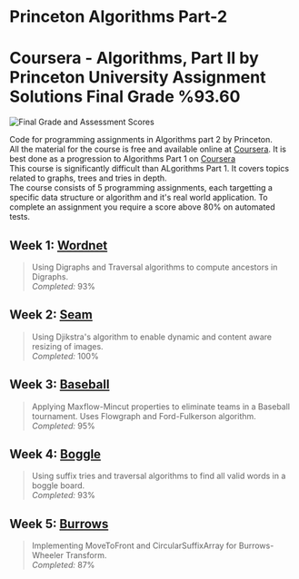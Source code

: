 # Princeton Algorithms Part-2

# Coursera - Algorithms, Part II by Princeton University Assignment Solutions Final Grade %93.60

![Final Grade and Assessment Scores]('https://github.com/mertdemir0/Princeton-Algoriths--Part-2/blob/main/grades.png')

Code for programming assignments in Algorithms part 2 by Princeton.  
All the material for the course is free and available online at [Coursera](https://www.coursera.org/learn/algorithms-part2/). It is best done as a progression to Algorithms Part 1 on [Coursera](https://www.coursera.org/learn/algorithms-part2/home/welcome)   
This course is significantly difficult than ALgorithms Part 1. It covers topics related to graphs, trees and tries in depth.  
The course consists of 5 programming assignments, each targetting a specific data structure or algorithm and it's real world application. To complete an assignment you require a score above 80% on automated tests.

## Week 1: [Wordnet](http://coursera.cs.princeton.edu/algs4/assignments/wordnet.html)
>Using Digraphs and Traversal algorithms to compute ancestors in Digraphs.  
_Completed:_ 93%  

## Week 2: [Seam](http://coursera.cs.princeton.edu/algs4/assignments/seam.html)
>Using Djikstra's algorithm to enable dynamic and content aware resizing of images.  
_Completed:_ 100%  

## Week 3: [Baseball](http://coursera.cs.princeton.edu/algs4/assignments/baseball.html)
>Applying Maxflow-Mincut properties to eliminate teams in a Baseball tournament. Uses Flowgraph and Ford-Fulkerson algorithm.  
_Completed:_ 95%  

## Week 4: [Boggle](http://coursera.cs.princeton.edu/algs4/assignments/boggle.html)
>Using suffix tries and traversal algorithms to find all valid words in a boggle board.  
_Completed:_  93%  

## Week 5: [Burrows](http://coursera.cs.princeton.edu/algs4/assignments/burrows.html)
>Implementing MoveToFront and CircularSuffixArray for Burrows-Wheeler Transform.  
_Completed:_  87%  
